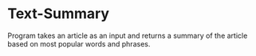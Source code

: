 # Text-Summary
Program takes an article as an input and returns a summary of the article based on most popular words and phrases.
